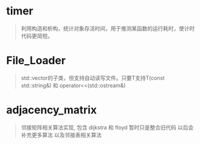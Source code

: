 # timer
> 利用构造和析构，统计对象存活时间，用于推测某函数的运行耗时，使计时代码更简短。
# File_Loader
> std::vector<T>的子类，但支持自动读写文件。只要T支持T(const std::string&) 和 operator<<(std::ostream&)
# adjacency_matrix
> 邻接矩阵相关算法实现, 包含 dijkstra 和 floyd
> 暂时只是整合旧代码 以后会补充更多算法 以及邻接表相关算法
